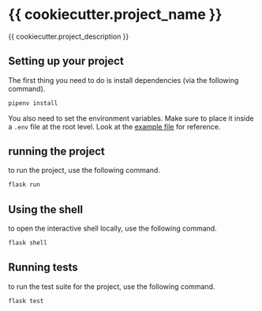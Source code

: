 # {{ cookiecutter.project_name }}

{{ cookiecutter.project_description }}

## Setting up your project

The first thing you need to do is install dependencies (via the following command).

```cmd
pipenv install
```

You also need to set the environment variables. Make sure to place it inside a `.env` file at the root level.
Look at the [example file](.env.example) for reference.

## running the project

to run the project, use the following command.

```cmd
flask run
```

## Using the shell

to open the interactive shell locally, use the following command.

```cmd
flask shell
```

## Running tests

to run the test suite for the project, use the following command.

```cmd
flask test
```
